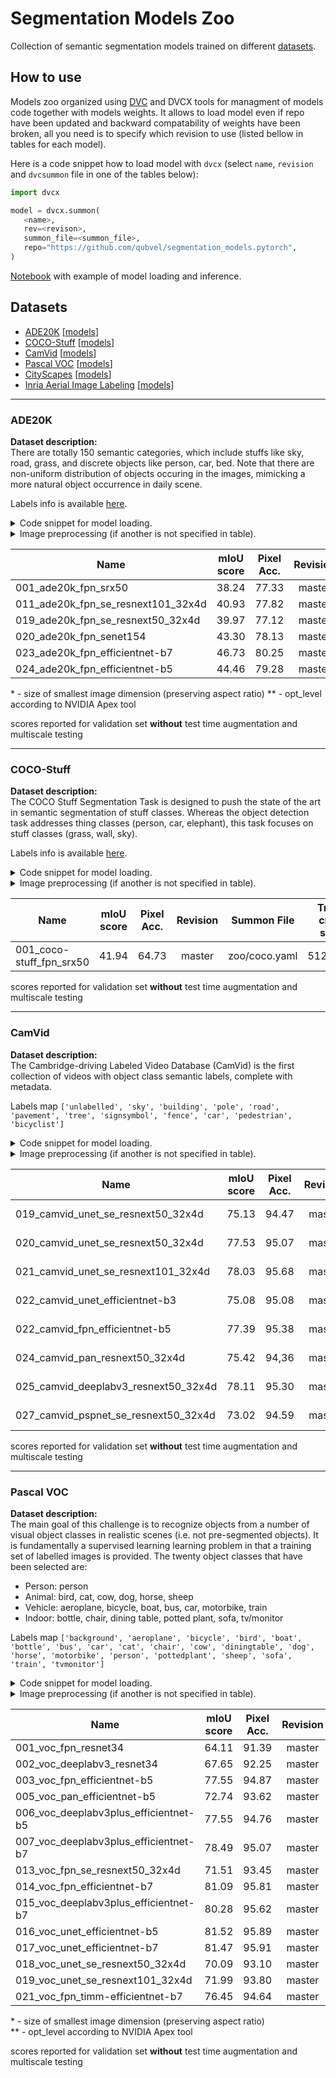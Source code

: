 # Segmentation Models Zoo

Collection of semantic segmentation models trained on different [datasets](#datasets).

## How to use

Models zoo organized using [DVC](https://dvc.org) and DVCX tools for managment of models code together with models weights. It allows to load model even if repo have been updated and backward compatability of weights have been broken, all you need is to specify which revision to use (listed bellow in tables for each model).  

Here is a code snippet how to load model with `dvcx` (select `name`, `revision` and `dvcsummon` file in one of the tables below):
 ```python
import dvcx

model = dvcx.summon(
    <name>, 
    rev=<revison>, 
    summon_file=<summon_file>,
    repo="https://github.com/qubvel/segmentation_models.pytorch",
)
```
[Notebook](../examples/pretrained%20models%20inference.ipynb) with example of model loading and inference. 

## Datasets

 - [ADE20K](http://sceneparsing.csail.mit.edu/) [[models](#ade20k)]
 - [COCO-Stuff](http://cocodataset.org/#stuff-eval) [[models](#coco-stuff)]
 - [CamVid](https://mi.eng.cam.ac.uk/research/projects/VideoRec/CamVid/) [[models](#camvid)]
 - [Pascal VOC](http://host.robots.ox.ac.uk/pascal/VOC/) [[models](#pascal-voc)]
 - [CityScapes](https://www.cityscapes-dataset.com/) [[models](#cityscapes)]
 - [Inria Aerial Image Labeling](https://project.inria.fr/aerialimagelabeling/) [[models](#inria)]
 
 ---
 
 ### ADE20K
 **Dataset description:**  
 There are totally 150 semantic categories, which include stuffs like sky, road, grass, and discrete objects like person, car, bed. Note that there are non-uniform distribution of objects occuring in the images, mimicking a more natural object occurrence in daily scene.

Labels info is available [here](https://github.com/CSAILVision/placeschallenge/blob/master/sceneparsing/objectInfo150.txt).

<details>
<summary>Code snippet for model loading.</summary>
<p>

```python
name =   # paste model name here
rev =    # paste revison here
summon_file =   # paste summon file name here
repo = "https://github.com/qubvel/segmentation_models.pytorch/"

model = dvcx.summon(name, rev=rev, repo=repo, summon_file=summon_file)
```
</p>
</details>

<details>
<summary>Image preprocessing (if another is not specified in table).</summary>
<p>

```python
mean = np.array([123.67, 116.28, 103.53])
std = np.array([58.39, 57.12, 57.37])
preprocessed_image = (image - mean) / std
```
</p>
</details>

| Name                                | mIoU score | Pixel Acc. | Revision | Summon File     | Image size      | FP16** |
|-------------------------------------|:----------:|:----------:|:--------:|:---------------:|:---------------:|:------:|
| 001_ade20k\_fpn\_srx50              | 38.24      | 77.33      | master   | zoo/ade20k.yaml | 512\*           | -      |
| 011_ade20k_fpn_se_resnext101_32x4d  | 40.93      | 77.82      | master   | zoo/ade20k.yaml | 512\*           | -      |
| 019_ade20k_fpn_se_resnext50_32x4d   | 39.97      | 77.12      | master   | zoo/ade20k.yaml | 512\*           | -      |
| 020_ade20k_fpn_senet154             | 43.30      | 78.13      | master   | zoo/ade20k.yaml | 512\*           | O1     |
| 023_ade20k_fpn_efficientnet-b7      | 46.73      | 80.25      | master   | zoo/ade20k.yaml | 512\*           | O1     |
| 024_ade20k_fpn_efficientnet-b5      | 44.46      | 79.28      | master   | zoo/ade20k.yaml | 512\*           | O1     |

\* - size of smallest image dimension (preserving aspect ratio)
\** - opt_level according to NVIDIA Apex tool 

scores reported for validation set **without** test time augmentation and multiscale testing

---

 ### COCO-Stuff
 **Dataset description:**  
 The COCO Stuff Segmentation Task is designed to push the state of the art in semantic segmentation of stuff classes. Whereas the object detection task addresses thing classes (person, car, elephant), this task focuses on stuff classes (grass, wall, sky).

Labels info is available [here](https://github.com/nightrome/cocostuff/blob/master/labels.md).

<details>
<summary>Code snippet for model loading.</summary>
<p>

```python
name =   # paste model name here
rev =    # paste revison here
summon_file =   # paste summon file name here
repo = "https://github.com/qubvel/segmentation_models.pytorch/"

model = dvcx.summon(name, rev=rev, repo=repo, summon_file=summon_file)
```
</p>
</details>

<details>
<summary>Image preprocessing (if another is not specified in table).</summary>
<p>

```python
mean = np.array([123.67, 116.28, 103.53])
std = np.array([58.39, 57.12, 57.37])
preprocessed_image = (image - mean) / std
```
</p>
</details>

| Name                        | mIoU score | Pixel Acc\. | Revision | Summon File     |Train crop size  |
|-----------------------------|:----------:|:-----------:|:--------:|:---------------:|:---------------:|
| 001_coco-stuff\_fpn\_srx50  | 41.94      | 64.73       | master   | zoo/coco.yaml   | 512x512         |

scores reported for validation set **without** test time augmentation and multiscale testing

---

 ### CamVid
 **Dataset description:**  
 The Cambridge-driving Labeled Video Database (CamVid) is the first collection of videos with object class semantic labels, complete with metadata.

Labels map ```['unlabelled', 'sky', 'building', 'pole', 'road', 'pavement', 'tree', 'signsymbol', 'fence', 'car', 'pedestrian', 'bicyclist']```

<details>
<summary>Code snippet for model loading.</summary>
<p>

```python
name =   # paste model name here
rev =    # paste revison here
summon_file =   # paste summon file name here
repo = "https://github.com/qubvel/segmentation_models.pytorch/"

model = dvcx.summon(name, rev=rev, repo=repo, summon_file=summon_file)
```
</p>
</details>

<details>
<summary>Image preprocessing (if another is not specified in table).</summary>
<p>

```python
mean = np.array([123.67, 116.28, 103.53])
std = np.array([58.39, 57.12, 57.37])
preprocessed_image = (image - mean) / std
```
</p>
</details>

| Name                    | mIoU score | Pixel Acc\. | Revision | Summon File     | Image size |
|-------------------------|:----------:|:-----------:|:--------:|:---------------:|:----------:|
| 019_camvid_unet_se_resnext50_32x4d   | 75.13 | 94.47 | master | zoo/camvid.yaml | 360 x 480 |
| 020_camvid_unet_se_resnext50_32x4d   | 77.53 | 95.07 | master | zoo/camvid.yaml | 512 x 672 |
| 021_camvid_unet_se_resnext101_32x4d  | 78.03 | 95.68 | master | zoo/camvid.yaml | 512 x 672 |
| 022_camvid_unet_efficientnet-b3      | 75.08 | 95.08 | master | zoo/camvid.yaml | 512 x 672 |
| 022_camvid_fpn_efficientnet-b5       | 77.39 | 95.38 | master | zoo/camvid.yaml | 512 x 672 |
| 024_camvid_pan_resnext50_32x4d       | 75.42 | 94,36 | master | zoo/camvid.yaml | 512 x 672 |
| 025_camvid_deeplabv3_resnext50_32x4d | 78.11 | 95.30 | master | zoo/camvid.yaml | 512 x 672 |
| 027_camvid_pspnet_se_resnext50_32x4d | 73.02 | 94.59 | master | zoo/camvid.yaml | 512 x 672 |


scores reported for validation set **without** test time augmentation and multiscale testing


---

 ### Pascal VOC
 **Dataset description:**  
The main goal of this challenge is to recognize objects from a number of visual object classes in realistic scenes (i.e. not pre-segmented objects). It is fundamentally a supervised learning learning problem in that a training set of labelled images is provided. The twenty object classes that have been selected are:

 - Person: person
 - Animal: bird, cat, cow, dog, horse, sheep
 - Vehicle: aeroplane, bicycle, boat, bus, car, motorbike, train
 - Indoor: bottle, chair, dining table, potted plant, sofa, tv/monitor

Labels map ```['background', 'aeroplane', 'bicycle', 'bird', 'boat', 'bottle', 'bus', 'car', 'cat', 'chair', 'cow', 'diningtable', 'dog', 'horse', 'motorbike', 'person', 'pottedplant', 'sheep', 'sofa', 'train', 'tvmonitor']```

<details>
<summary>Code snippet for model loading.</summary>
<p>

```python
name =   # paste model name here
rev =    # paste revison here
summon_file =   # paste summon file name here
repo = "https://github.com/qubvel/segmentation_models.pytorch/"

model = dvcx.summon(name, rev=rev, repo=repo, summon_file=summon_file)
```
</p>
</details>

<details>
<summary>Image preprocessing (if another is not specified in table).</summary>
<p>

```python
mean = np.array([123.67, 116.28, 103.53])
std = np.array([58.39, 57.12, 57.37])
preprocessed_image = (image - mean) / std
```
</p>
</details>

| Name                                    | mIoU score | Pixel Acc\. | Revision | Summon File     | Image size | FP16** |
|-----------------------------------------|:----------:|:-----------:|:--------:|:---------------:|:----------:|:------:|
| 001_voc_fpn_resnet34                    | 64.11 | 91.39 | master | zoo/voc.yaml | 512* | O1 |
| 002_voc_deeplabv3_resnet34              | 67.65 | 92.25 | master | zoo/voc.yaml | 512* | O1 |
| 003_voc_fpn_efficientnet-b5             | 77.55 | 94.87 | master | zoo/voc.yaml | 512* | O1 |
| 005_voc_pan_efficientnet-b5             | 72.74 | 93.62 | master | zoo/voc.yaml | 512* | O1 |
| 006_voc_deeplabv3plus_efficientnet-b5   | 77.55 | 94.76 | master | zoo/voc.yaml | 512* | O1 |
| 007_voc_deeplabv3plus_efficientnet-b7   | 78.49 | 95.07 | master | zoo/voc.yaml | 512* | O1 |
| 013_voc_fpn_se_resnext50_32x4d          | 71.51 | 93.45 | master | zoo/voc.yaml | 512* | O1 |
| 014_voc_fpn_efficientnet-b7             | 81.09 | 95.81 | master | zoo/voc.yaml | 512* | O1 |
| 015_voc_deeplabv3plus_efficientnet-b7   | 80.28 | 95.62 | master | zoo/voc.yaml | 512* | O1 |
| 016_voc_unet_efficientnet-b5            | 81.52 | 95.89 | master | zoo/voc.yaml | 512* | O1 |
| 017_voc_unet_efficientnet-b7            | 81.47 | 95.91 | master | zoo/voc.yaml | 512* | O1 |
| 018_voc_unet_se_resnext50_32x4d         | 70.09 | 93.10 | master | zoo/voc.yaml | 512* | O1 |
| 019_voc_unet_se_resnext101_32x4d        | 71.99 | 93.80 | master | zoo/voc.yaml | 512* | O1 |
| 021_voc_fpn_timm-efficientnet-b7        | 76.45 | 94.64 | master | zoo/voc.yaml | 512* | O1 |

\* - size of smallest image dimension (preserving aspect ratio)  
\** - opt_level according to NVIDIA Apex tool 

scores reported for validation set **without** test time augmentation and multiscale testing


